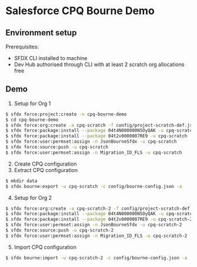 # Salesforce CPQ Bourne Demo

## Environment setup
Prerequisites:
- SFDX CLI installed to machine
- Dev Hub authorised through CLI with at least 2 scratch org allocations free

## Demo
1. Setup for Org 1
```bash
$ sfdx force:project:create -n cpq-bourne-demo
$ cd cpq-bourne-demo
$ sfdx force:org:create -a cpq-scratch -f config/project-scratch-def.json
$ sfdx force:package:install --package 04t4N000000N5OyQAK -u cpq-scratch
$ sfdx force:package:install --package 04t2v0000007RE9 -u cpq-scratch
$ sfdx force:user:permset:assign -n JsonBourneSfdx -u cpq-scratch
$ sfdx force:source:push -u cpq-scratch
$ sfdx force:user:permset:assign -n Migration_ID_FLS -u cpq-scratch
```
2. Create CPQ configuration
3. Extract CPQ configuration
```bash
$ mkdir data
$ sfdx bourne:export -u cpq-scratch -c config/bourne-config.json -a
```
4. Setup for Org 2
```bash
$ sfdx force:org:create -a cpq-scratch-2 -f config/project-scratch-def.json
$ sfdx force:package:install --package 04t4N000000N5OyQAK -u cpq-scratch-2
$ sfdx force:package:install --package 04t2v0000007RE9 -u cpq-scratch-2
$ sfdx force:user:permset:assign -n JsonBourneSfdx -u cpq-scratch-2
$ sfdx force:source:push -u cpq-scratch-2
$ sfdx force:user:permset:assign -n Migration_ID_FLS -u cpq-scratch-2
```
5. Import CPQ configuration
```bash
$ sfdx bourne:import -u cpq-scratch-2 -c config/bourne-config.json -a
```